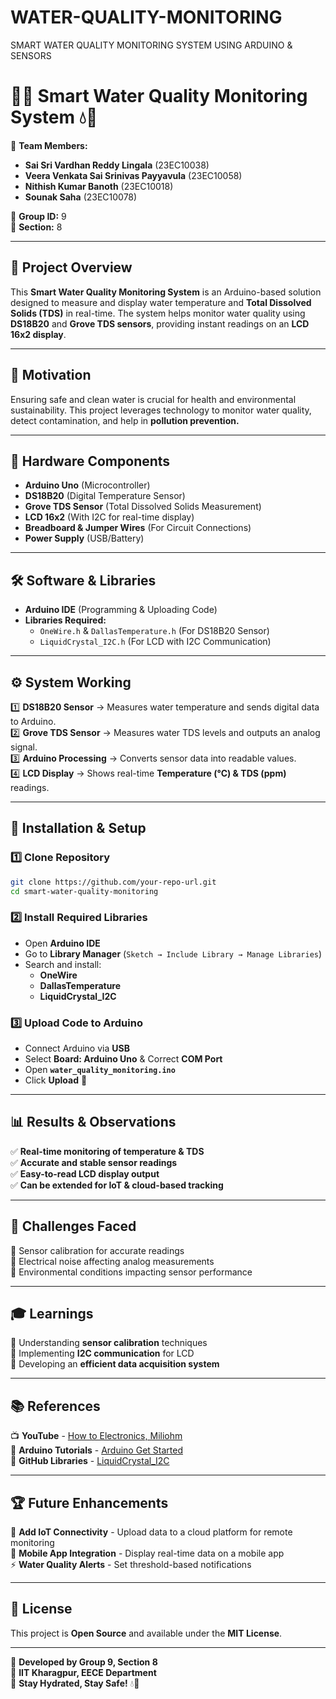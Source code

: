 # WATER-QUALITY-MONITORING
SMART WATER QUALITY MONITORING SYSTEM USING ARDUINO &amp; SENSORS


# 🌊💧 **Smart Water Quality Monitoring System** 💧🌊  

📌 **Team Members:**  
- **Sai Sri Vardhan Reddy Lingala** (23EC10038)  
- **Veera Venkata Sai Srinivas Payyavula** (23EC10058)  
- **Nithish Kumar Banoth** (23EC10018)  
- **Sounak Saha** (23EC10078)  

📌 **Group ID:** 9  
📌 **Section:** 8  

---  

## 🚀 **Project Overview**  
This **Smart Water Quality Monitoring System** is an Arduino-based solution designed to measure and display water temperature and **Total Dissolved Solids (TDS)** in real-time. The system helps monitor water quality using **DS18B20** and **Grove TDS sensors**, providing instant readings on an **LCD 16x2 display**.  

---  

## 🎯 **Motivation**  
Ensuring safe and clean water is crucial for health and environmental sustainability. This project leverages technology to monitor water quality, detect contamination, and help in **pollution prevention.**  

---  

## 🔧 **Hardware Components**  
- **Arduino Uno** (Microcontroller)  
- **DS18B20** (Digital Temperature Sensor)  
- **Grove TDS Sensor** (Total Dissolved Solids Measurement)  
- **LCD 16x2** (With I2C for real-time display)  
- **Breadboard & Jumper Wires** (For Circuit Connections)  
- **Power Supply** (USB/Battery)  

---  

## 🛠 **Software & Libraries**  
- **Arduino IDE** (Programming & Uploading Code)  
- **Libraries Required:**  
  - `OneWire.h` & `DallasTemperature.h` (For DS18B20 Sensor)  
  - `LiquidCrystal_I2C.h` (For LCD with I2C Communication)  

---  

## ⚙️ **System Working**  
1️⃣ **DS18B20 Sensor** → Measures water temperature and sends digital data to Arduino.  
2️⃣ **Grove TDS Sensor** → Measures water TDS levels and outputs an analog signal.  
3️⃣ **Arduino Processing** → Converts sensor data into readable values.  
4️⃣ **LCD Display** → Shows real-time **Temperature (°C) & TDS (ppm)** readings.  

---  

## 📝 **Installation & Setup**  
### 1️⃣ **Clone Repository**  
```sh
git clone https://github.com/your-repo-url.git
cd smart-water-quality-monitoring
```
### 2️⃣ **Install Required Libraries**  
- Open **Arduino IDE**  
- Go to **Library Manager** (`Sketch → Include Library → Manage Libraries`)  
- Search and install:  
  - **OneWire**  
  - **DallasTemperature**  
  - **LiquidCrystal_I2C**  

### 3️⃣ **Upload Code to Arduino**  
- Connect Arduino via **USB**  
- Select **Board: Arduino Uno** & Correct **COM Port**  
- Open **`water_quality_monitoring.ino`**  
- Click **Upload** 🚀  

---  

## 📊 **Results & Observations**  
✅ **Real-time monitoring of temperature & TDS**  
✅ **Accurate and stable sensor readings**  
✅ **Easy-to-read LCD display output**  
✅ **Can be extended for IoT & cloud-based tracking**  

---  

## 🚧 **Challenges Faced**  
🔹 Sensor calibration for accurate readings  
🔹 Electrical noise affecting analog measurements  
🔹 Environmental conditions impacting sensor performance  

---  

## 🎓 **Learnings**  
🔸 Understanding **sensor calibration** techniques  
🔸 Implementing **I2C communication** for LCD  
🔸 Developing an **efficient data acquisition system**  

---  

## 📚 **References**  
📺 **YouTube** - [How to Electronics, Miliohm](https://www.youtube.com)  
📖 **Arduino Tutorials** - [Arduino Get Started](https://arduinogetstarted.com)  
📂 **GitHub Libraries** - [LiquidCrystal_I2C](https://github.com/lucasmaziero/LiquidCrystal_I2C)  

---  

## 🏆 **Future Enhancements**  
🚀 **Add IoT Connectivity** - Upload data to a cloud platform for remote monitoring  
📲 **Mobile App Integration** - Display real-time data on a mobile app  
⚡ **Water Quality Alerts** - Set threshold-based notifications  

---

## 📜 **License**  
This project is **Open Source** and available under the **MIT License**.  

---

🔹 **Developed by Group 9, Section 8**  
🔹 **IIT Kharagpur, EECE Department**  
🔹 **Stay Hydrated, Stay Safe!** 💧🚀
